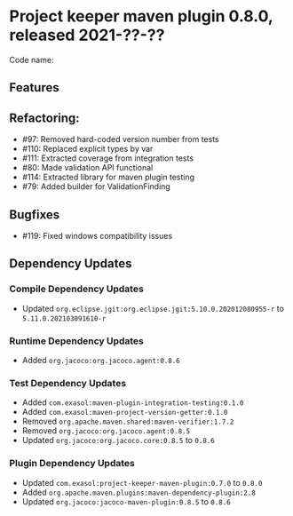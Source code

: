 # Project keeper maven plugin 0.8.0, released 2021-??-??

Code name:

## Features

## Refactoring:

* #97: Removed hard-coded version number from tests
* #110: Replaced explicit types by var
* #111: Extracted coverage from integration tests
* #80: Made validation API functional
* #114: Extracted library for maven plugin testing
* #79: Added builder for ValidationFinding

## Bugfixes

* #119: Fixed windows compatibility issues

## Dependency Updates

### Compile Dependency Updates

* Updated `org.eclipse.jgit:org.eclipse.jgit:5.10.0.202012080955-r` to `5.11.0.202103091610-r`

### Runtime Dependency Updates

* Added `org.jacoco:org.jacoco.agent:0.8.6`

### Test Dependency Updates

* Added `com.exasol:maven-plugin-integration-testing:0.1.0`
* Added `com.exasol:maven-project-version-getter:0.1.0`
* Removed `org.apache.maven.shared:maven-verifier:1.7.2`
* Removed `org.jacoco:org.jacoco.agent:0.8.5`
* Updated `org.jacoco:org.jacoco.core:0.8.5` to `0.8.6`

### Plugin Dependency Updates

* Updated `com.exasol:project-keeper-maven-plugin:0.7.0` to `0.8.0`
* Added `org.apache.maven.plugins:maven-dependency-plugin:2.8`
* Updated `org.jacoco:jacoco-maven-plugin:0.8.5` to `0.8.6`
